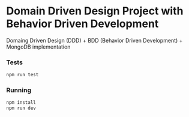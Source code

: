 # Domain Driven Design Project with Behavior Driven Development

Domaing Driven Design (DDD) + BDD (Behavior Driven Development) + MongoDB implementation

### Tests

```js
npm run test
```

### Running

```js
npm install
npm run dev
```
